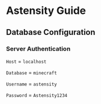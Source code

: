 # Astensity Guide

## Database Configuration
### Server Authentication
`Host` = `localhost`

`Database` = `minecraft`

`Username` = `astensity`

`Password` = `Astensity1234`